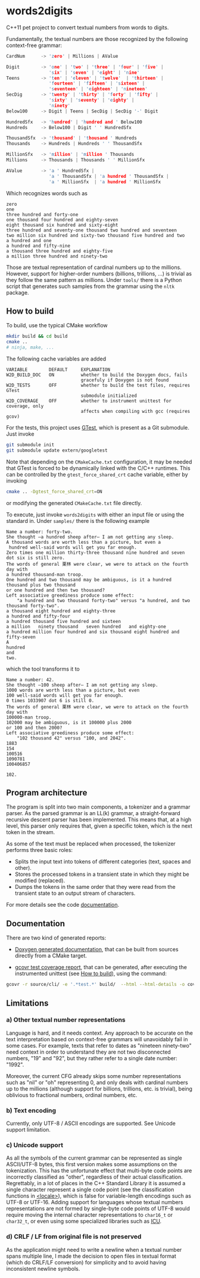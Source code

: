 # words2digits

C++11 pet project to convert textual numbers from words to digits.

Fundamentally, the textual numbers are those recognized by the following context-free grammar:

```c
CardNum      -> 'zero' | Millions | AValue

Digit        -> 'one' | 'two' | 'three' | 'four' | 'five' |
                'six' | 'seven' | 'eight' | 'nine'
Teens        -> 'ten' | 'eleven' | 'twelve'  | 'thirteen' |
                'fourteen' | 'fifteen' | 'sixteen' |
                'seventeen' | 'eighteen' | 'nineteen'
SecDig       -> 'twenty' | 'thirty' | 'forty' | 'fifty' |
                'sixty' | 'seventy' | 'eighty' |
                'ninety'
Below100     -> Digit | Teens | SecDig | SecDig '-' Digit

HundredSfx   -> 'hundred' | 'hundred and ' Below100
Hundreds     -> Below100 | Digit ' ' HundredSfx

ThousandSfx  -> 'thousand' | 'thousand ' Hundreds
Thousands    -> Hundreds | Hundreds ' ' ThousandSfx

MillionSfx   -> 'million' | 'million ' Thousands
Millions     -> Thousands | Thousands ' ' MillionSfx

AValue       -> 'a ' HundredSfx |
                'a ' ThousandSfx | 'a hundred ' ThousandSfx |
                'a ' MillionSfx  | 'a hundred ' MillionSfx
```

Which recognizes words such as
```
zero
one
three hundred and forty-one
one thousand four hundred and eighty-seven
eight thousand six hundred and sixty-eight
three hundred and seventy-one thousand two hundred and seventeen
two million six hundred and sixty-two thousand five hundred and two
a hundred and one
a hundred and fifty-nine
a thousand three hundred and eighty-five
a million three hundred and ninety-two
```

Those are textual representation of cardinal numbers up to the millions. However, support for higher-order numbers (billions, trillions, ...) is trivial as they follow the same pattern as millions. Under `tools/` there is a Python script that generates such samples from the grammar using the `nltk` package.

## How to build

To build, use the typical CMake workflow

```sh
mkdir build && cd build
cmake ..
# ninja, make, ...
```

The following cache variables are added
```
VARIABLE        DEFAULT     EXPLANATION
W2D_BUILD_DOC   ON          whether to build the Doxygen docs, fails
                            gracefuly if Doxygen is not found
W2D_TESTS       OFF         whether to build the test files, requires GTest
                            submodule initialized
W2D_COVERAGE    OFF         whether to instrument unittest for coverage, only
                            affects when compiling with gcc (requires gcov)
```

For the tests, this project uses [GTest](https://github.com/google/googletest), which is present as a Git submodule. Just invoke
```sh
git submodule init
git submodule update extern/googletest
```

Note that depending on the `CMakeCache.txt` configuration, it may be needed that GTest is forced to be dynamically linked with the C/C++ runtimes. This can be controlled by the `gtest_force_shared_crt` cache variable, either by invoking
```sh
cmake .. -Dgtest_force_shared_crt=ON
```
or modifying the generated `CMakeCache.txt` file directly.

To execute, just invoke `words2digits` with either an input file or using the standard in. Under `samples/` there is the following example

```
Name a number: forty-two.
She thought —a hundred sheep after— I am not getting any sleep.
A thousand words are worth less than a picture, but even a
 hundred well-said words will get you far enough.
Zero times one million thirty-three thousand nine hundred and seven dot six is still zero.
The words of general 栗林 were clear, we were to attack on the fourth day with
a hundred thousand-man troop.
One hundred and two thousand may be ambiguous, is it a hundred thousand plus two thousand
or one hundred and then two thousand?
Left associative greediness produce some effect:
    "a hundred and two thousand forty-two" versus "a hundred, and two thousand forty-two".
a thousand eight hundred and eighty-three
a hundred and fifty-four
a hundred thousand five hundred and sixteen
a million   ninety thousand   seven hundred   and eighty-one
a hundred million four hundred and six thousand eight hundred and fifty-seven
A
hundred
and
two.
```

which the tool transforms it to

```
Name a number: 42.
She thought —100 sheep after— I am not getting any sleep.
1000 words are worth less than a picture, but even
100 well-said words will get you far enough.
0 times 1033907 dot 6 is still 0.
The words of general 栗林 were clear, we were to attack on the fourth day with
100000-man troop.
102000 may be ambiguous, is it 100000 plus 2000
or 100 and then 2000?
Left associative greediness produce some effect:
    "102 thousand 42" versus "100, and 2042".
1883
154
100516
1090781
100406857

102.
```

## Program architecture

The program is split into two main components, a tokenizer and a grammar parser. As the parsed grammar is an LL(k) grammar, a straight-forward recursive descent parser has been implemented. This means that, at a high level, this parser only requires that, given a specific token, which is the next token in the stream.

As some of the text must be replaced when processed, the tokenizer performs three basic roles:
- Splits the input text into tokens of different categories (text, spaces and other).
- Stores the processed tokens in a transient state in which they might be modified (replaced).
- Dumps the tokens in the same order that they were read from the transient state to an output stream of characters.

For more details see the code [documentation](https://daduraro.github.io/words2digits/).

## Documentation

There are two kind of generated reports:

- [Doxygen generated documentation](https://daduraro.github.io/words2digits/), that can be built from sources directly from a CMake target.

- [gcovr test coverage report](https://daduraro.github.io/words2digits/coverage/), that can be generated, after executing the instrumented unittest (see [How to build](#how-to-build)), using the command:

```sh
gcovr -r source/cli/ -e '.*test.*' build/  --html --html-details -o coverage/index.html
```

## Limitations

### a) Other textual number representations

Language is hard, and it needs context. Any approach to be accurate on the text interpretation based on context-free grammars will unavoidably fail in some cases. For example, texts that refer to dates as "nineteen ninety-two" need context in order to understand they are not two disconnected numbers, "19" and "92", but they rather refer to a single date number: "1992".

Moreover, the current CFG already skips some number representations such as "nil" or "oh" representing 0, and only deals with cardinal numbers up to the millions (although support for billions, trillions, etc. is trivial), being oblivious to fractional numbers, ordinal numbers, etc.

### b) Text encoding

Currently, only UTF-8 / ASCII encodings are supported. See Unicode support limitation.

### c) Unicode support

As all the symbols of the current grammar can be represented as single ASCII/UTF-8 bytes, this first version makes some assumptions on the tokenization. This has the unfortunate effect that multi-byte code points are incorrectly classified as "other", regardless of their actual classification. Regrettably, in a lot of places in the C++ Standard Library it is assumed a single character represent a single code point (see the classification functions in [\<locale\>](https://en.cppreference.com/w/cpp/header/locale)), which is false for variable-length encodings such as UTF-8 or UTF-16. Adding support for languages whose textual numbers representations are not formed by single-byte code points of UTF-8 would require moving the internal character representations to `char16_t` or `char32_t`, or even using some specialized libraries such as [ICU](http://site.icu-project.org/).

### d) CRLF / LF from original file is not preserved

As the application might need to write a newline when a textual number spans multiple line, I made the decision to open files in textual format (which do CRLF/LF conversion) for simplicity and to avoid having inconsistent newline symbols.

